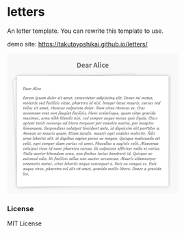 # letters
An letter template. You can rewrite this template to use.

demo site: https://takutoyoshikai.github.io/letters/

<img src="./cover.png" width="400">

### License
MIT License
